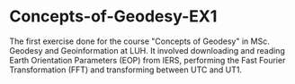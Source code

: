 # Concepts-of-Geodesy-EX1
The first exercise done for the course "Concepts of Geodesy" in MSc. Geodesy and Geoinformation at LUH. It involved downloading and reading Earth Orientation Parameters (EOP) from IERS, performing the Fast Fourier Transformation (FFT) and transforming between UTC and UT1.
